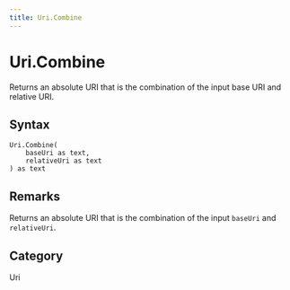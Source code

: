 ```yaml
---
title: Uri.Combine
---
```


# Uri.Combine


Returns an absolute URI that is the combination of the input base URI and relative URI.


## Syntax

```powerquery
Uri.Combine(
    baseUri as text,
    relativeUri as text
) as text
```


## Remarks

Returns an absolute URI that is the combination of the input <code>baseUri</code> and <code>relativeUri</code>.



## Category
Uri
